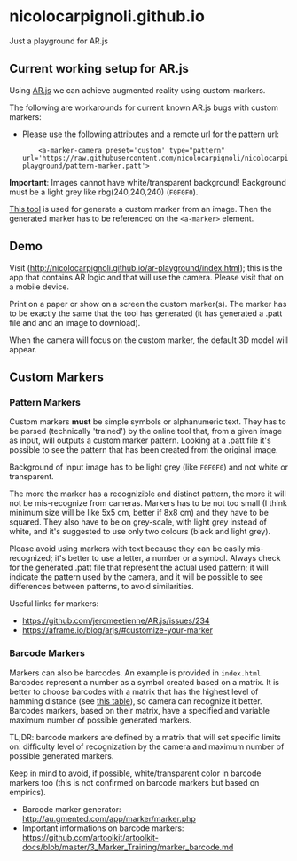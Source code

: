 # nicolocarpignoli.github.io
Just a playground for AR.js

## Current working setup for AR.js

Using [AR.js](https://github.com/jeromeetienne/AR.js) we can achieve augmented reality using custom-markers.

The following are workarounds for current known AR.js bugs with custom markers:

- Please use the following attributes and a remote url for the pattern url:

    ```
        <a-marker-camera preset='custom' type="pattern" url='https://raw.githubusercontent.com/nicolocarpignoli/nicolocarpignoli.github.io/master/ar-playground/pattern-marker.patt'>

    ```

**Important**: Images cannot have white/transparent background! Background must be a light grey like rbg(240,240,240) (`F0F0F0`).

[This tool](https://jeromeetienne.github.io/AR.js/three.js/examples/marker-training/examples/generator.html) is used for generate a custom marker from an image. Then the generated marker has to be referenced on the `<a-marker>` element.

## Demo

Visit (http://nicolocarpignoli.github.io/ar-playground/index.html); this is the app that contains AR logic and that will use the camera. Please visit that on a mobile device.

Print on a paper or show on a screen the custom marker(s). The marker has to be exactly the same that the tool has generated (it has generated a .patt file and and an image to download).

When the camera will focus on the custom marker, the default 3D model will appear.

## Custom Markers

### Pattern Markers

Custom markers **must** be simple symbols or alphanumeric text. They has to be parsed (technically 'trained') by the online tool that, from a given image as input, will outputs a custom marker pattern. Looking at a .patt file it's possible to see the pattern that has been created from the original image.

Background of input image has to be light grey (like `F0F0F0`) and not white or transparent.

The more the marker has a recognizible and distinct pattern, the more it will not be mis-recognize from cameras. Markers has to be not too small (I think minimum size will be like 5x5 cm, better if 8x8 cm) and they have to be squared. They also have to be on grey-scale, with light grey instead of white, and it's suggested to use only two colours (black and light grey).

Please avoid using markers with text because they can be easily mis-recognized; it's better to use a letter, a number or a symbol. Always check for the generated .patt file that represent the actual used pattern; it will indicate the pattern used by the camera, and it will be possible to see differences between patterns, to avoid similarities.

Useful links for markers: 
- https://github.com/jeromeetienne/AR.js/issues/234
- https://aframe.io/blog/arjs/#customize-your-marker

### Barcode Markers

Markers can also be barcodes. An example is provided in `index.html`. Barcodes represent a number as a symbol created based on a matrix. It is better to choose barcodes with a matrix that has the highest level of hamming distance (see [this table](https://github.com/artoolkit/artoolkit-docs/blob/master/3_Marker_Training/marker_barcode.md)), so camera can recognize it better.
Barcodes markers, based on their matrix, have a specified and variable maximum number of possible generated markers.

TL;DR: barcode markers are defined by a matrix that will set specific limits on: difficulty level of recognization by the camera and maximum number of possible generated markers.

Keep in mind to avoid, if possible, white/transparent color in barcode markers too (this is not confirmed on barcode markers but based on empirics).

- Barcode marker generator: http://au.gmented.com/app/marker/marker.php
- Important informations on barcode markers: https://github.com/artoolkit/artoolkit-docs/blob/master/3_Marker_Training/marker_barcode.md

